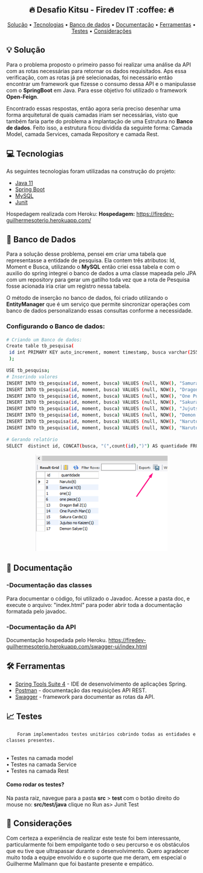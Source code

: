 <h2 align="center">
  🔥 Desafio Kitsu - Firedev IT :coffee: 🔥
</h2>

<p align="center">
 <a href="#-solução">Solução</a> •
 <a href="#-tecnologias">Tecnologias</a> •
 <a href="#-tecnologias">Banco de dados</a> •
  <a href="#-ferramentas">Documentação</a> •
 <a href="#-ferramentas">Ferramentas</a> •
  <a href="#-testes">Testes</a> •
 <a href="#-testes">Considerações</a>
</p>

## 💡 Solução
Para o problema proposto o primeiro passo foi realizar uma análise da API com as rotas necessárias para retornar os dados requisitados.
Aps essa verificação, com as rotas já pré selecionadas, foi necessário então encontrar um framework que fizesse o consumo dessa API e o manipulasse com  o <b>SpringBoot</b> em Java.
Para esse objetivo foi utilizado o framework <b>Open-Feign</b>.

Encontrado essas respostas, então agora seria preciso desenhar uma forma arquitetural de quais camadas iriam ser necessárias, visto que também faria parte do problema a implantação de uma Estrutura no <b>Banco de dados</b>. Feito isso, a estrutura ficou dividida da seguinte forma: Camada Model, camada Services, camada Repository e camada Rest.

## 💻 Tecnologias
As seguintes tecnologias foram utilizadas na construção do projeto:
- [Java 11](https://www.java.com/pt-BR/)
- [Spring Boot](https://spring.io/)
- [MySQL](https://www.mysql.com)
- [Junit](https://junit.org/junit5/)

Hospedagem realizada com Heroku:
<b>Hospedagem:</b> https://firedev-guilhermesoterio.herokuapp.com/

## 📐 Banco de Dados
Para a solução desse problema, pensei em criar uma tabela que representasse a entidade de pesquisa. Ela contem três atributos: Id, Moment e Busca, utilizando o <b>MySQL</b> então criei essa tabela e com o auxilio do spring integrei o banco de dados a uma classe mapeada pelo JPA com um repository para gerar um gatilho toda vez que a rota de Pesquisa fosse acionada iria criar um registro nessa tabela.

O método de inserção no banco de dados, foi criado utilizando o <b>EntityManager</b> que é um serviço que permite sincronizar operações com banco de dados personalizando essas consultas conforme a necessidade.

### Configurando o Banco de dados:
```bash
# Criando um Banco de dados:
Create table tb_pesquisa(
 id int PRIMARY KEY auto_increment, moment timestamp, busca varchar(255)
 );
```
```bash
USE tb_pesquisa;
# Inserindo valores
INSERT INTO tb_pesquisa(id, moment, busca) VALUES (null, NOW(), "Samurai X");
INSERT INTO tb_pesquisa(id, moment, busca) VALUES (null, NOW(), "Dragon Ball Z");
INSERT INTO tb_pesquisa(id, moment, busca) VALUES (null, NOW(), "One Punch Man");
INSERT INTO tb_pesquisa(id, moment, busca) VALUES (null, NOW(), "Sakura Cards");
INSERT INTO tb_pesquisa(id, moment, busca) VALUES (null, NOW(), "Jujutso no Kaizen");
INSERT INTO tb_pesquisa(id, moment, busca) VALUES (null, NOW(), "Demon Salyer");
INSERT INTO tb_pesquisa(id, moment, busca) VALUES (null, NOW(), "Naruto");
INSERT INTO tb_pesquisa(id, moment, busca) VALUES (null, NOW(), "Naruto");
```
```bash
# Gerando relatório
SELECT  distinct id, CONCAT(busca, "(",count(id),")") AS quantidade FROM tb_pesquisa GROUP BY busca ORDER BY count(id) DESC;
```
<p align="center">
  <img src="Relatorio-mysql.png" width="350">
</p>

## 📝 Documentação
### -Documentação das classes
Para documentar o código, foi utilizado o Javadoc. Acesse a pasta doc, e execute o arquivo: "index.html" para poder abrir toda a documentação formatada pelo javadoc.
### -Documentação da API
Documentação hospedada pelo Heroku.
https://firedev-guilhermesoterio.herokuapp.com/swagger-ui/index.html

## 🛠 Ferramentas

- [Spring Tools Suite 4](https://spring.io/tools) - IDE de desenvolvimento de aplicações Spring.
- [Postman](https://www.postman.com/) - documentação das requisições API REST.
- [Swagger](https://swagger.io) - framework para documentar as rotas da API.

## 📈 Testes
        Foram implementados testes unitários cobrindo todas as entidades e classes presentes.
<br>• Testes na camada model
<br>• Testes na camada Service
<br>• Testes na camada Rest
      
#### Como rodar os testes?
Na pasta raiz, navegue para a pasta <b>src</b> > <b>test </b> com o botão direito do mouse no: <b>src/test/java</b> clique no Run as> Junit Test


## 🔗 Considerações

Com certeza a experiência de realizar este teste foi bem interessante, particularmente foi bem empolgante todo o seu percurso e os obstáculos que eu tive que ultrapassar durante o desenvolvimento. Quero agradecer muito toda a equipe envolvido e o suporte que me deram, em especial o Guilherme Mallmann que foi bastante presente e empático.
